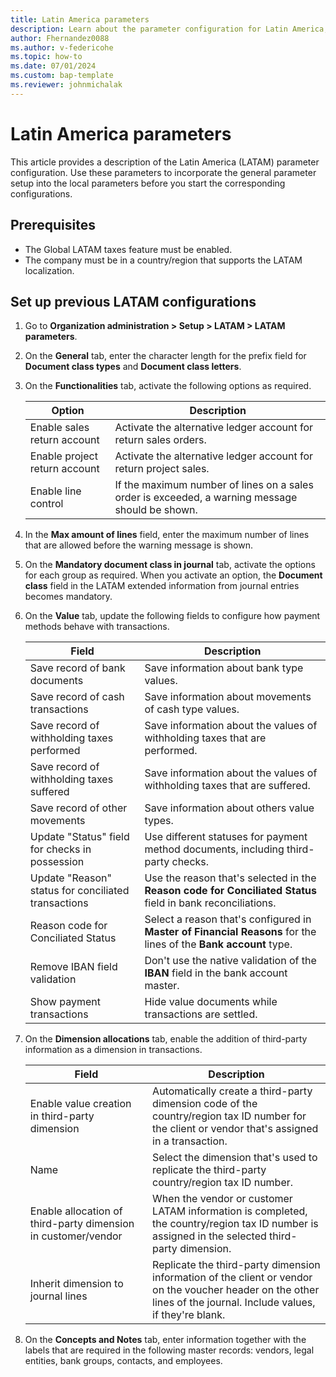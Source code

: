 ```yaml
---
title: Latin America parameters 
description: Learn about the parameter configuration for Latin America, including prerequisites and a step-by-step process on setting up previous LATAM configurations.
author: Fhernandez0088
ms.author: v-federicohe 
ms.topic: how-to
ms.date: 07/01/2024
ms.custom: bap-template
ms.reviewer: johnmichalak	
---
```


# Latin America parameters

This article provides a description of the Latin America (LATAM) parameter configuration. Use these parameters to incorporate the general parameter setup into the local parameters before you start the corresponding configurations.

## Prerequisites

- The Global LATAM taxes feature must be enabled.
- The company must be in a country/region that supports the LATAM localization.

## Set up previous LATAM configurations

1. Go to **Organization administration > Setup > LATAM > LATAM parameters**.
2. On the **General** tab, enter the character length for the prefix field for **Document class types** and **Document class letters**.
3. On the **Functionalities** tab, activate the following options as required.

    | Option                        | Description |
    |-------------------------------|-------------|
    | Enable sales return account   | Activate the alternative ledger account for return sales orders. |
    | Enable project return account | Activate the alternative ledger account for return project sales. |
    | Enable line control           | If the maximum number of lines on a sales order is exceeded, a warning message should be shown. |

3. In the **Max amount of lines** field, enter the maximum number of lines that are allowed before the warning message is shown.
4. On the **Mandatory document class in journal** tab, activate the options for each group as required. When you activate an option, the **Document class** field in the LATAM extended information from journal entries becomes mandatory.
5. On the **Value** tab, update the following fields to configure how payment methods behave with transactions.

    | Field                                               | Description |
    |-----------------------------------------------------|-------------|
    | Save record of bank documents                       | Save information about bank type values. |
    | Save record of cash transactions                    | Save information about movements of cash type values. |
    | Save record of withholding taxes performed          | Save information about the values of withholding taxes that are performed. |
    | Save record of withholding taxes suffered           | Save information about the values of withholding taxes that are suffered. |
    | Save record of other movements                      | Save information about others value types. |
    | Update "Status" field for checks in possession      | Use different statuses for payment method documents, including third-party checks. |
    | Update "Reason" status for conciliated transactions | Use the reason that's selected in the **Reason code for Conciliated Status** field in bank reconciliations. |
    | Reason code for Conciliated Status                  | Select a reason that's configured in **Master of Financial Reasons** for the lines of the **Bank account** type. |
    | Remove IBAN field validation                        | Don't use the native validation of the **IBAN** field in the bank account master. |
    | Show payment transactions                           | Hide value documents while transactions are settled. |

6. On the **Dimension allocations** tab, enable the addition of third-party information as a dimension in transactions.

    | Field                                                         | Description |
    |---------------------------------------------------------------|-------------|
    | Enable value creation in third-party dimension                | Automatically create a third-party dimension code of the country/region tax ID number for the client or vendor that's assigned in a transaction. |
    | Name                                                          | Select the dimension that's used to replicate the third-party country/region tax ID number. |
    | Enable allocation of third-party dimension in customer/vendor | When the vendor or customer LATAM information is completed, the country/region tax ID number is assigned in the selected third-party dimension. |
    | Inherit dimension to journal lines                            | Replicate the third-party dimension information of the client or vendor on the voucher header on the other lines of the journal. Include values, if they're blank. |

7. On the **Concepts and Notes** tab, enter information together with the labels that are required in the following master records: vendors, legal entities, bank groups, contacts, and employees.
